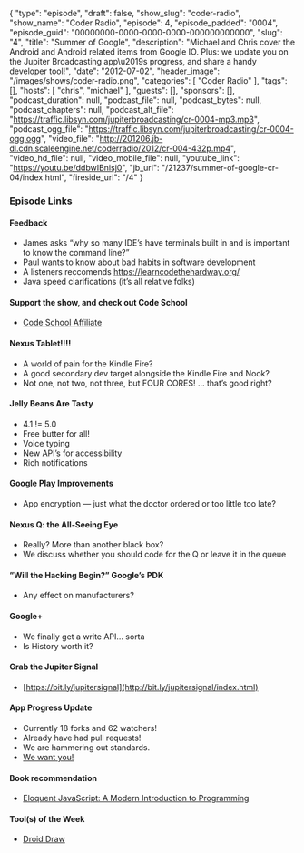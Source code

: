 {
  "type": "episode",
  "draft": false,
  "show_slug": "coder-radio",
  "show_name": "Coder Radio",
  "episode": 4,
  "episode_padded": "0004",
  "episode_guid": "00000000-0000-0000-0000-000000000000",
  "slug": "4",
  "title": "Summer of Google",
  "description": "Michael and Chris cover the Android and Android related items from Google IO. Plus: we update you on the Jupiter Broadcasting app\u2019s progress, and share a handy developer tool!",
  "date": "2012-07-02",
  "header_image": "/images/shows/coder-radio.png",
  "categories": [
    "Coder Radio"
  ],
  "tags": [],
  "hosts": [
    "chris",
    "michael"
  ],
  "guests": [],
  "sponsors": [],
  "podcast_duration": null,
  "podcast_file": null,
  "podcast_bytes": null,
  "podcast_chapters": null,
  "podcast_alt_file": "https://traffic.libsyn.com/jupiterbroadcasting/cr-0004-mp3.mp3",
  "podcast_ogg_file": "https://traffic.libsyn.com/jupiterbroadcasting/cr-0004-ogg.ogg",
  "video_file": "http://201206.jb-dl.cdn.scaleengine.net/coderradio/2012/cr-004-432p.mp4",
  "video_hd_file": null,
  "video_mobile_file": null,
  "youtube_link": "https://youtu.be/ddbwIBnisj0",
  "jb_url": "/21237/summer-of-google-cr-04/index.html",
  "fireside_url": "/4"
}


### Episode Links

#### Feedback

  * James asks “why so many IDE’s have terminals built in and is important to know the command line?”
  * Paul wants to know about bad habits in software development
  * A listeners reccomends https://learncodethehardway.org/
  * Java speed clarifications (it’s all relative folks)

#### Support the show, and check out Code School

  * [Code School Affiliate](http://zfer.us/iln1s/index.html)

#### Nexus Tablet!!!!

  * A world of pain for the Kindle Fire?
  * A good secondary dev target alongside the Kindle Fire and Nook?
  * Not one, not two, not three, but FOUR CORES! … that’s good right?

#### Jelly Beans Are Tasty

  * 4.1 != 5.0
  * Free butter for all!
  * Voice typing
  * New API’s for accessibility
  * Rich notifications

#### Google Play Improvements

  * App encryption — just what the doctor ordered or too little too late?

#### Nexus Q: the All-Seeing Eye

  * Really? More than another black box?
  * We discuss whether you should code for the Q or leave it in the queue

#### ”Will the Hacking Begin?” Google’s PDK

  * Any effect on manufacturers?

#### Google+

  * We finally get a write API… sorta
  * Is History worth it?

#### Grab the Jupiter Signal

  * [https://bit.ly/jupitersignal](http://bit.ly/jupitersignal/index.html)

#### App Progress Update

  * Currently 18 forks and 62 watchers!
  * Already have had pull requests!
  * We are hammering out standards.
  * [We want you!](https://github.com/dominickm/jupiter_broadcasting_mobile_community/index.html)

#### Book recommendation

  * [Eloquent JavaScript: A Modern Introduction to Programming](https://www.amazon.com/dp/1593272820?SubscriptionId=0RGQ32M03RDWT5YF2K82&tag=thelinactsho-20&linkCode=xm2&camp=2025&creative=165953&creativeASIN=1593272820)

#### Tool(s) of the Week

  * [Droid Draw](http://www.droiddraw.org/index.html)



